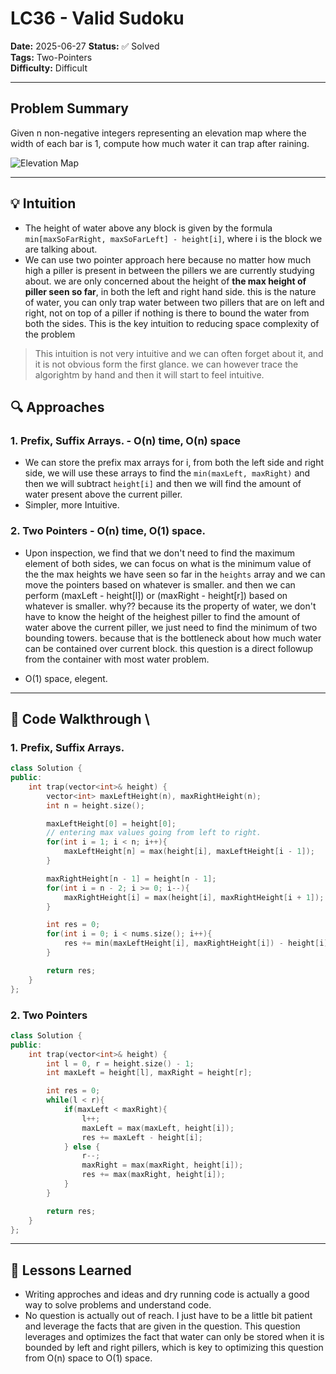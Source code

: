 # LC36 - Valid Sudoku

**Date:** 2025-06-27
**Status:** ✅ Solved  
**Tags:** Two-Pointers  
**Difficulty:** Difficult  

---
##  Problem Summary
Given n non-negative integers representing an elevation map where the width of each bar is 1, compute how much water it can trap after raining.

![Elevation Map](https://assets.leetcode.com/uploads/2018/10/22/rainwatertrap.png)

---

## 💡 Intuition
- The height of water above any block is given by the formula `min[maxSoFarRight, maxSoFarLeft] - height[i]`, where i is the block we are talking about.
- We can use two pointer approach here because no matter how much high a piller is present in between the pillers we are currently studying about. we are only concerned about the height of __the max height of piller seen so far__, in both the left and right hand side. this is the nature of water, you can only trap water between two pillers that are on left and right, not on top of a piller if nothing is there to bound the water from both the sides. This is the key intuition to reducing space complexity of the problem

> This intuition is not very intuitive and we can often forget about it, and it is not obvious form the first glance. we can however trace the algorightm by hand and then it will start to feel intuitive. 

## 🔍 Approaches

### 1. Prefix, Suffix Arrays. - O(n) time, O(n) space
- We can store the prefix max arrays for i, from both the left side and right side, we will use these arrays to find the `min(maxLeft, maxRight)` and then we will subtract `height[i]` and then we will find the amount of water present above the current piller.
- Simpler, more Intuitive.

### 2. Two Pointers - O(n) time, O(1) space.
- Upon inspection, we find that we don't need to find the maximum element of both sides, we can focus on what is the minimum value of the the max heights we have seen so far in the `heights` array and we can move the pointers based on whatever is smaller. and then we can perform (maxLeft - height[l]) or (maxRight - height[r]) based on whatever is smaller. why?? because its the property of water, we don't have to know the height of the heighest piller to find the amount of water above the current piller, we just need to find the minimum of two bounding towers. because that is the bottleneck about how much water can be contained over current block. this question is a direct followup from the container with most water problem.

- O(1) space, elegent.

---
## 🧪 Code Walkthrough \
### 1. Prefix, Suffix Arrays.

```cpp
class Solution {
public:
    int trap(vector<int>& height) {
        vector<int> maxLeftHeight(n), maxRightHeight(n);
        int n = height.size();

        maxLeftHeight[0] = height[0];
        // entering max values going from left to right.
        for(int i = 1; i < n; i++){
            maxLeftHeight[n] = max(height[i], maxLeftHeight[i - 1]); 
        }

        maxRightHeight[n - 1] = height[n - 1];
        for(int i = n - 2; i >= 0; i--){
            maxRightHeight[i] = max(height[i], maxRightHeight[i + 1]);
        }

        int res = 0;
        for(int i = 0; i < nums.size(); i++){
            res += min(maxLeftHeight[i], maxRightHeight[i]) - height[i];
        }

        return res;
    }
};
```

### 2. Two Pointers

```cpp
class Solution {
public:
    int trap(vector<int>& height) {
        int l = 0, r = height.size() - 1;
        int maxLeft = height[l], maxRight = height[r];

        int res = 0;
        while(l < r){
            if(maxLeft < maxRight){
                l++;
                maxLeft = max(maxLeft, height[i]);
                res += maxLeft - height[i];
            } else {
                r--;
                maxRight = max(maxRight, height[i]);
                res += max(maxRight, height[i]);
            }
        }

        return res;
    }
};
```
---
## 🧠 Lessons Learned
- Writing approches and ideas and dry running code is actually a good way to solve problems and understand code.
- No question is actually out of reach. I just have to be a little bit patient and leverage the facts that are given in the question. This question leverages and optimizes the fact that water can only be stored when it is bounded by left and right pillers, which is key to optimizing this question from O(n) space to O(1) space.


